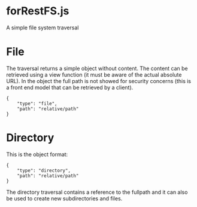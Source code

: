 forRestFS.js
============

A simple file system traversal

File
====
The traversal returns a simple object without content. The content can be retrieved using a view function (it must be aware of the actual absolute URL).
In the object the full path is not showed for security concerns (this is a front end model that can be retrieved by a client).

    {
        "type": "file",
        "path": "relative/path"
    }


Directory
=========

This is the object format:

    {
        "type": "directory",
        "path": "relative/path"
    }

The directory traversal contains a reference to the fullpath and it can also be used to create new subdirectories and files.

